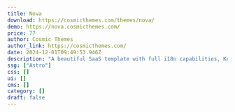 ```yaml
---
title: Nova
download: https://cosmicthemes.com/themes/nova/
demo: https://nova.cosmicthemes.com/
price: 77
author: Cosmic Themes
author_link: https://cosmicthemes.com/
date: 2024-12-01T09:49:53.946Z
description: "A beautiful SaaS template with full i18n capabilities, Keystatic CMS, blog with categories, and more. Designed with alternating dark and light sections, plus a pure dark mode for the dark theme enthusiasts."
ssg: ["Astro"]
css: []
ui: []
cms: []
category: []
draft: false
---
```

